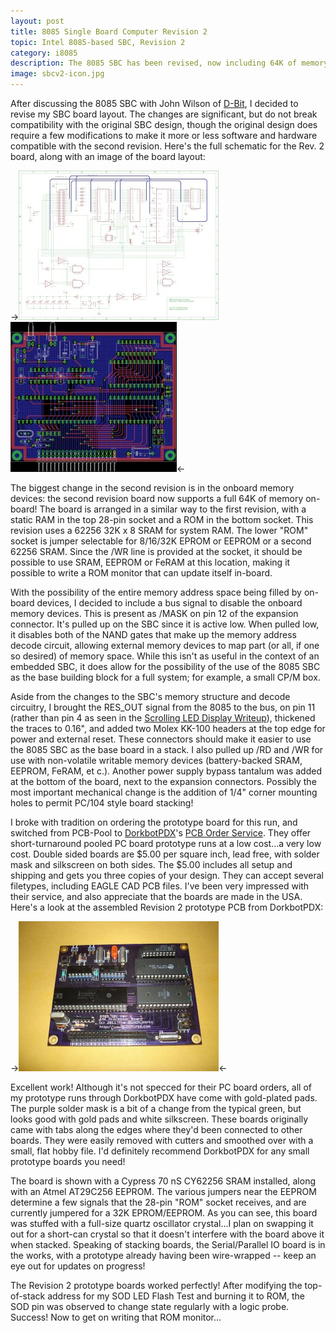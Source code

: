 ```yaml
---
layout: post
title: 8085 Single Board Computer Revision 2
topic: Intel 8085-based SBC, Revision 2
category: i8085
description: The 8085 SBC has been revised, now including 64K of memory devices on-board, a cleaner layout, thicker traces, a few more expansion bus signals, and corner mounting holes!
image: sbcv2-icon.jpg
---
```


After discussing the 8085 SBC with John Wilson of [D-Bit](http://www.dbit.com/), I decided to revise my SBC board layout. The changes are significant, but do not break compatibility with the original SBC design, though the original design does require a few modifications to make it more or less software and hardware compatible with the second revision. Here's the full schematic for the Rev. 2 board, along with an image of the board layout:

->[![Schematic](/images/8085/sbcv2/scaled/schematic.jpg)](/images/8085/sbcv2/schematic.png) [![Layout](/images/8085/sbcv2/scaled/layout.jpg)](/images/8085/sbcv2/layout.png)<-

The biggest change in the second revision is in the onboard memory devices: the second revision board now supports a full 64K of memory on-board! The board is arranged in a similar way to the first revision, with a static RAM in the top 28-pin socket and a ROM in the bottom socket. This revision uses a 62256 32K x 8 SRAM for system RAM. The lower "ROM" socket is jumper selectable for 8/16/32K EPROM or EEPROM or a second 62256 SRAM. Since the /WR line is provided at the socket, it should be possible to use SRAM, EEPROM or FeRAM at this location, making it possible to write a ROM monitor that can update itself in-board.

With the possibility of the entire memory address space being filled by on-board devices, I decided to include a bus signal to disable the onboard memory devices. This is present as /MASK on pin 12 of the expansion connector. It's pulled up on the SBC since it is active low. When pulled low, it disables both of the NAND gates that make up the memory address decode circuit, allowing external memory devices to map part (or all, if one so desired) of memory space. While this isn't as useful in the context of an embedded SBC, it does allow for the possibility of the use of the 8085 SBC as the base building block for a full system; for example, a small CP/M box.

Aside from the changes to the SBC's memory structure and decode circuitry, I brought the RES_OUT signal from the 8085 to the bus, on pin 11 (rather than pin 4 as seen in the [Scrolling LED Display Writeup](/2010/09/19/Scrolling-Display/)), thickened the traces to 0.16", and added two Molex KK-100 headers at the top edge for power and external reset. These connectors should make it easier to use the 8085 SBC as the base board in a stack. I also pulled up /RD and /WR for use with non-volatile writable memory devices (battery-backed SRAM, EEPROM, FeRAM, et c.). Another power supply bypass tantalum was added at the bottom of the board, next to the expansion connectors. Possibly the most important mechanical change is the addition of 1/4" corner mounting holes to permit PC/104 style board stacking!

I broke with tradition on ordering the prototype board for this run, and switched from PCB-Pool to [DorkbotPDX](http://dorkbotpdx.org/)'s [PCB Order Service](http://dorkbotpdx.org/wiki/pcb_order). They offer short-turnaround pooled PC board prototype runs at a low cost...a very low cost. Double sided boards are $5.00 per square inch, lead free, with solder mask and silkscreen on both sides. The $5.00 includes all setup and shipping and gets you three copies of your design. They can accept several filetypes, including EAGLE CAD PCB files. I've been very impressed with their service, and also appreciate that the boards are made in the USA. Here's a look at the assembled Revision 2 prototype PCB from DorkbotPDX:

->[![Assembled PCB](/images/8085/sbcv2/scaled/assembled.jpg)](/images/8085/sbcv2/assembled.jpg)<-

Excellent work! Although it's not specced for their PC board orders, all of my prototype runs through DorkbotPDX have come with gold-plated pads. The purple solder mask is a bit of a change from the typical green, but looks good with gold pads and white silkscreen. These boards originally came with tabs along the edges where they'd been connected to other boards. They were easily removed with cutters and smoothed over with a small, flat hobby file. I'd definitely recommend DorkbotPDX for any small prototype boards you need!

The board is shown with a Cypress 70 nS CY62256 SRAM installed, along with an Atmel AT29C256 EEPROM. The various jumpers near the EEPROM determine a few signals that the 28-pin "ROM" socket receives, and are currently jumpered for a 32K EPROM/EEPROM. As you can see, this board was stuffed with a full-size quartz oscillator crystal...I plan on swapping it out for a short-can crystal so that it doesn't interfere with the board above it when stacked. Speaking of stacking boards, the Serial/Parallel IO board is in the works, with a prototype already having been wire-wrapped -- keep an eye out for updates on progress!

The Revision 2 prototype boards worked perfectly! After modifying the top-of-stack address for my SOD LED Flash Test and burning it to ROM, the SOD pin was observed to change state regularly with a logic probe. Success! Now to get on writing that ROM monitor... 
